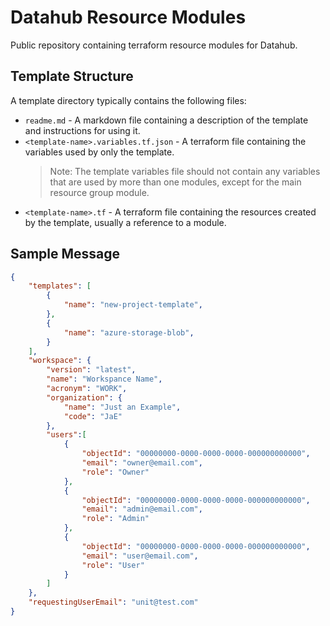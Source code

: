 ﻿# Datahub Resource Modules

Public repository containing terraform resource modules for Datahub.

## Template Structure

A template directory typically contains the following files:

- `readme.md` - A markdown file containing a description of the template and instructions for using it.
- `<template-name>.variables.tf.json` - A terraform file containing the variables used by only the template.
  > Note: The template variables file should not contain any variables that are used by more than one modules, except for the main resource group module.
- `<template-name>.tf` - A terraform file containing the resources created by the template, usually a reference to a module.


## Sample Message

```json
{
    "templates": [
        {
            "name": "new-project-template",
        },
        {
            "name": "azure-storage-blob",
        }
    ],
    "workspace": {
        "version": "latest",
        "name": "Workspance Name",
        "acronym": "WORK",
        "organization": {
            "name": "Just an Example",
            "code": "JaE"
        },
        "users":[
            {
                "objectId": "00000000-0000-0000-0000-000000000000",
                "email": "owner@email.com",
                "role": "Owner"
            },
            {
                "objectId": "00000000-0000-0000-0000-000000000000",
                "email": "admin@email.com",
                "role": "Admin"
            },
            {
                "objectId": "00000000-0000-0000-0000-000000000000",
                "email": "user@email.com",
                "role": "User"
            }
        ]
    },
    "requestingUserEmail": "unit@test.com"
}

```
